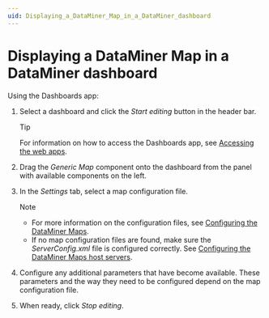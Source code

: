 ```yaml
---
uid: Displaying_a_DataMiner_Map_in_a_DataMiner_dashboard
---
```


# Displaying a DataMiner Map in a DataMiner dashboard

Using the Dashboards app:

1. Select a dashboard and click the *Start editing* button in the header bar.

   > [!TIP]
   > For information on how to access the Dashboards app, see [Accessing the web apps](xref:Accessing_the_web_apps).

1. Drag the *Generic Map* component onto the dashboard from the panel with available components on the left.

1. In the *Settings* tab, select a map configuration file.

   > [!NOTE]
   >
   > - For more information on the configuration files, see [Configuring the DataMiner Maps](xref:Top-level_structure_of_a_DataMiner_Maps_configuration_file).
   > - If no map configuration files are found, make sure the *ServerConfig.xml* file is configured correctly. See [Configuring the DataMiner Maps host servers](xref:Configuring_the_DataMiner_Maps_host_servers).

1. Configure any additional parameters that have become available. These parameters and the way they need to be configured depend on the map configuration file.

1. When ready, click *Stop editing*.
